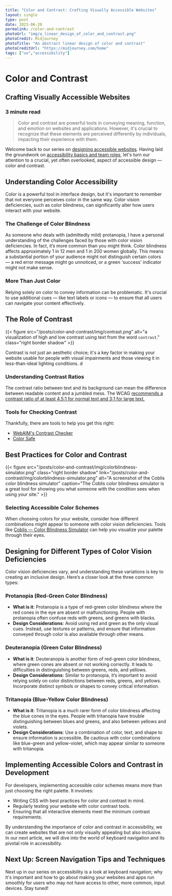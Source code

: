 ```yaml
---
title: "Color and Contrast: Crafting Visually Accessible Websites"
layout: single
type: post
date: 2023-06-20
permalink: /color-and-contrast
photoUrl: "img/a_linear_design_of_color_and_contrast.png"
photoCredit: Midjourney
photoTitle: "An abstract linear design of color and contrast"
photoCreditUrl: "https://midjourney.com/home"
tags: ["ux","accessibility"]
---
```


# Color and Contrast
## Crafting Visually Accessible Websites
### 3 minute read

> Color and contrast are powerful tools in conveying meaning, function, and emotion on websites and applications. However, it's crucial to recognize that these elements are perceived differently by individuals, impacting their experience with them.

Welcome back to our series on [designing accessible websites](/tags/accessibility/). Having laid the groundwork on [accessibility basics and team roles](/posts/starting-with-accessibility-in-mind/), let's turn our attention to a crucial, yet often overlooked, aspect of accessible design — color and contrast.

## Understanding Color Accessibility
Color is a powerful tool in interface design, but it's important to remember that not everyone perceives color in the same way. Color vision deficiencies, such as color blindness, can significantly alter how users interact with your website.

### The Challenge of Color Blindness
As someone who deals with (admittedly mild) protanopia, I have a personal understanding of the challenges faced by those with color vision deficiencies. In fact, it’s more common than you might think. Color blindness affects approximately 1 in 12 men and 1 in 200 women globally. This means a substantial portion of your audience might not distinguish certain colors — a red error message might go unnoticed, or a green 'success' indicator might not make sense.

### More Than Just Color
Relying solely on color to convey information can be problematic. It's crucial to use additional cues — like text labels or icons — to ensure that all users can navigate your content effectively.

## The Role of Contrast

{{< figure src="/posts/color-and-contrast/img/contrast.png" alt="a visualization of high and low contrast using text from the word `contrast`." class="right border shadow" >}}

Contrast is not just an aesthetic choice; it's a key factor in making your website usable for people with visual impairments and those viewing it in less-than-ideal lighting conditions.
d
### Understanding Contrast Ratios
The contrast ratio between text and its background can mean the difference between readable content and a jumbled mess. The WCAG [recommends a contrast ratio of at least 4.5:1 for normal text and 3:1 for large text.](https://www.w3.org/TR/WCAG21/#contrast-minimum)

### Tools for Checking Contrast
Thankfully, there are tools to help you get this right:
* [WebAIM's Contrast Checker](https://webaim.org/resources/contrastchecker/)
* [Color Safe](http://colorsafe.co/)

## Best Practices for Color and Contrast

{{< figure src="/posts/color-and-contrast/img/colorblindness-simulator.png" class="right border shadow" link="/posts/color-and-contrast/img/colorblindness-simulator.png" alt="A screenshot of the Coblis color blindness simulator" caption="The Coblis color blindness simulator is a great tool for showing you what someone with the condition sees when using your site." >}}

### Selecting Accessible Color Schemes

When choosing colors for your website, consider how different combinations might appear to someone with color vision deficiencies. Tools like [Coblis — Color Blindness Simulator](https://www.color-blindness.com/coblis-color-blindness-simulator/) can help you visualize your palette through their eyes.

## Designing for Different Types of Color Vision Deficiencies
Color vision deficiencies vary, and understanding these variations is key to creating an inclusive design. Here’s a closer look at the three common types:

### Protanopia (Red-Green Color Blindness)
* **What is it**: Protanopia is a type of red-green color blindness where the red cones in the eye are absent or malfunctioning. People with protanopia often confuse reds with greens, and greens with blacks.
* **Design Considerations**: Avoid using red and green as the only visual cues. Instead, use textures or patterns, and ensure that information conveyed through color is also available through other means.
  
### Deuteranopia (Green Color Blindness)
* **What is it**: Deuteranopia is another form of red-green color blindness, where green cones are absent or not working correctly. It leads to difficulties in distinguishing between greens, reds, and yellows.
* **Design Considerations**: Similar to protanopia, it’s important to avoid relying solely on color distinctions between reds, greens, and yellows. Incorporate distinct symbols or shapes to convey critical information.
  
### Tritanopia (Blue-Yellow Color Blindness)
* **What is it**: Tritanopia is a much rarer form of color blindness affecting the blue cones in the eyes. People with tritanopia have trouble distinguishing between blues and greens, and also between yellows and violets.
* **Design Considerations**: Use a combination of color, text, and shape to ensure information is accessible. Be cautious with color combinations like blue-green and yellow-violet, which may appear similar to someone with tritanopia.
  
## Implementing Accessible Colors and Contrast in Development
For developers, implementing accessible color schemes means more than just choosing the right palette. It involves:
* Writing CSS with best practices for color and contrast in mind.
* Regularly testing your website with color contrast tools.
* Ensuring that all interactive elements meet the minimum contrast requirements.

By understanding the importance of color and contrast in accessibility, we can create websites that are not only visually appealing but also inclusive. In our next article, we will dive into the world of keyboard navigation and its pivotal role in accessibility.

## Next Up: Screen Navigation Tips and Techniques
Next up in our series on accessibility is a look at keyboard navigation; why it's important and how to go about making your websites and apps run smoothly for users who may not have access to other, more common, input devices. Stay tuned! 